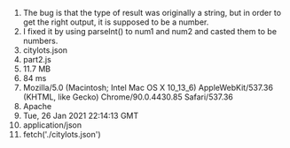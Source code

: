1. The bug is that the type of result was originally a string, but in order to get the right output, it is supposed to be a number.
2. I fixed it by using parseInt() to num1 and num2 and casted them to be numbers.
3. citylots.json
4. part2.js
5. 11.7 MB
6. 84 ms
7. Mozilla/5.0 (Macintosh; Intel Mac OS X 10_13_6) AppleWebKit/537.36 (KHTML, like Gecko) Chrome/90.0.4430.85 Safari/537.36
8. Apache
9. Tue, 26 Jan 2021 22:14:13 GMT
10. application/json
11. fetch('./citylots.json')